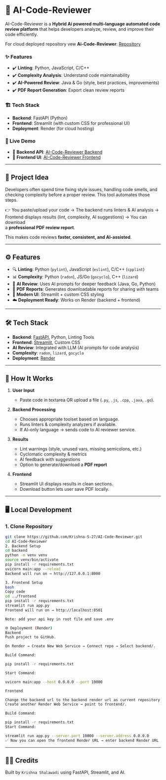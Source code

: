 # 🧠 AI-Code-Reviewer  

AI-Code-Reviewer is a **Hybrid Ai powered multi-language automated code review platform** that helps developers analyze, review, and improve their code efficiently.

For cloud deployed repository vew **Ai-Code-Reviewer**: [Repository](https://github.com/Krishna-S-27/Ai-Code-Reviewer)

### ✨ Features  
- ✔️ **Linting**: Python, JavaScript, C/C++  
- ✔️ **Complexity Analysis**: Understand code maintainability  
- ✔️ **AI-Powered Review**: Java & Go (style, best practices, improvements)  
- ✔️ **PDF Report Generation**: Export clean review reports  

### 🏗️ Tech Stack  
- **Backend**: FastAPI (Python)  
- **Frontend**: Streamlit (with custom CSS for professional UI)  
- **Deployment**: Render (for cloud hosting)  

### 🚀 Live Demo  
- 🔗 **Backend API**: [AI-Code-Reviewer Backend](https://ai-code-reviewer-backend-udx1.onrender.com)  
- 🎨 **Frontend UI**: [AI-Code-Reviewer Frontend](https://ai-code-reviewer-frontend-3pi1.onrender.com)  

---


## 📌 Project Idea

Developers often spend time fixing style issues, handling code smells, and  
checking complexity before a proper review. This tool automates those steps.

👉 You paste/upload your code → The backend runs linters & AI analysis →  
Frontend displays results (lint, complexity, AI suggestions) → You can download  
a **professional PDF review report**.

This makes code reviews **faster, consistent, and AI-assisted**.

---

## ⚙️ Features

- 🔍 **Linting**: Python (`pylint`), JavaScript (`eslint`), C/C++ (`cpplint`)  
- 📊 **Complexity**: Python (`radon`), JS/Go (`gocyclo`), C++ (`lizard`)  
- 🤖 **AI Review**: Uses AI prompts for deeper feedback (Java, Go, Python)  
- 📄 **PDF Reports**: Generates downloadable reports for sharing with teams  
- 🎨 **Modern UI**: Streamlit + custom CSS styling  
- ☁️ **Deployment Ready**: Works on Render (backend + frontend)

---

## 🛠️ Tech Stack

- **Backend**: [FastAPI](https://fastapi.tiangolo.com/), Python, Linting Tools  
- **Frontend**: [Streamlit](https://streamlit.io/), Custom CSS  
- **AI Review**: Integrated with LLM (AI prompts for code analysis)  
- **Complexity**: `radon`, `lizard`, `gocyclo`  
- **Deployment**: [Render](https://render.com/)  

---

## 🚀 How It Works

1. **User Input**  
   - Paste code in textarea OR upload a file (`.py`, `.js`, `.cpp`, `.java`, `.go`).  

2. **Backend Processing**  
   - Chooses appropriate toolset based on language.  
   - Runs linters & complexity analyzers if available.  
   - If AI-only language → sends code to AI reviewer service.  

3. **Results**  
   - Lint warnings (style, unused vars, missing semicolons, etc.)  
   - Cyclomatic complexity & metrics  
   - AI feedback with suggestions  
   - Option to generate/download a **PDF report**  

4. **Frontend**  
   - Streamlit UI displays results in clean sections.  
   - Download button lets user save PDF locally.  

---

## 🖥️ Local Development

### 1. Clone Repository
```bash
git clone https://github.com/Krishna-S-27/AI-Code-Reviewer.git
cd AI-Code-Reviewer
2. Backend Setup
cd backend
python -m venv venv
source venv/bin/activate   
pip install -r requirements.txt
uvicorn main:app --reload
Backend will run on → http://127.0.0.1:8000

3. Frontend Setup
bash
Copy code
cd ../frontend
pip install -r requirements.txt
streamlit run app.py
Frontend will run on → http://localhost:8501

Note: add your api key in root file and save .env 

🌐 Deployment (Render)
Backend
Push project to GitHub.

On Render → Create New Web Service → Connect repo → Select backend/.

Build Command:

pip install -r requirements.txt

Start Command:

uvicorn main:app --host 0.0.0.0 --port 10000

Frontend

Change the backend url to the backend render url as current repository is from locol host.
Create another Render Web Service → point to frontend/.

Build Command:

pip install -r requirements.txt
Start Command:

streamlit run app.py --server.port 10000 --server.address 0.0.0.0
✅ Now you can open the frontend Render URL → enter backend Render URL in sidebar → Start reviewing code!
```
---

## 👨‍💻 Credits  

Built by `Krishna Shalawadi` using FastAPI, Streamlit, and AI.  

